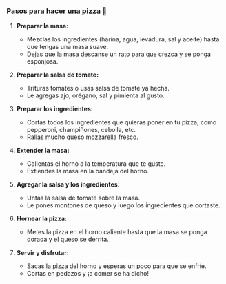 ### Pasos para hacer una pizza 🍕

1. **Preparar la masa:**
   - Mezclas los ingredientes (harina, agua, levadura, sal y aceite) hasta que tengas una masa suave.
   - Dejas que la masa descanse un rato para que crezca y se ponga esponjosa.

2. **Preparar la salsa de tomate:**
   - Trituras tomates o usas salsa de tomate ya hecha.
   - Le agregas ajo, orégano, sal y pimienta al gusto.

3. **Preparar los ingredientes:**
   - Cortas todos los ingredientes que quieras poner en tu pizza, como pepperoni, champiñones, cebolla, etc.
   - Rallas mucho queso mozzarella fresco.

4. **Extender la masa:**
   - Calientas el horno a la temperatura que te guste.
   - Extiendes la masa en la bandeja del horno.

5. **Agregar la salsa y los ingredientes:**
   - Untas la salsa de tomate sobre la masa.
   - Le pones montones de queso y luego los ingredientes que cortaste.

6. **Hornear la pizza:**
   - Metes la pizza en el horno caliente hasta que la masa se ponga dorada y el queso se derrita.

7. **Servir y disfrutar:**
   - Sacas la pizza del horno y esperas un poco para que se enfríe.
   - Cortas en pedazos y ¡a comer se ha dicho!

